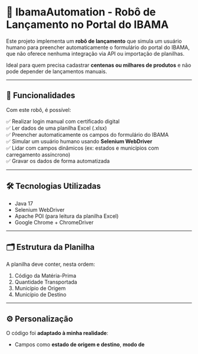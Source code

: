 # 🤖 IbamaAutomation - Robô de Lançamento no Portal do IBAMA

Este projeto implementa um **robô de lançamento** que simula um usuário humano para preencher automaticamente o formulário do portal do IBAMA, que não oferece nenhuma integração via API ou importação de planilhas.

Ideal para quem precisa cadastrar **centenas ou milhares de produtos** e não pode depender de lançamentos manuais.

---

## 🎯 Funcionalidades

Com este robô, é possível:

✅ Realizar login manual com certificado digital  
✅ Ler dados de uma planilha Excel (.xlsx)  
✅ Preencher automaticamente os campos do formulário do IBAMA  
✅ Simular um usuário humano usando **Selenium WebDriver**  
✅ Lidar com campos dinâmicos (ex: estados e municípios com carregamento assíncrono)  
✅ Gravar os dados de forma automatizada  

---

## 🛠️ Tecnologias Utilizadas

- Java 17  
- Selenium WebDriver  
- Apache POI (para leitura da planilha Excel)  
- Google Chrome + ChromeDriver  

---

## 🗂️ Estrutura da Planilha

A planilha deve conter, nesta ordem:

1. Código da Matéria-Prima  
2. Quantidade Transportada  
3. Município de Origem  
4. Município de Destino  

---

## ⚙️ Personalização

O código foi **adaptado à minha realidade**:

- Campos como **estado de origem e destino**, **modo de**
